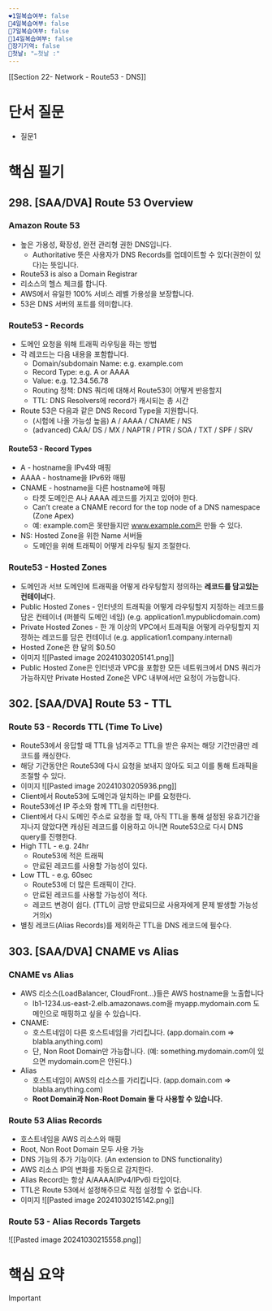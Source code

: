 ```yaml
---
❤1일복습여부: false
🧡4일복습여부: false
💛7일복습여부: false
💚14일복습여부: false
🧠장기기억: false
🛑첫날: "✏첫날 :"
---
```

[[Section 22- Network - Route53 - DNS]]
# 단서 질문
- 질문1

# 핵심 필기
## 298. [SAA/DVA] Route 53 Overview
### Amazon Route 53
- 높은 가용성, 확장성, 완전 관리형 권한 DNS입니다.
	- Authoritative 뜻은 사용자가 DNS Records를 업데이트할 수 있다(권한이 있다)는 뜻입니다.
- Route53 is also a Domain Registrar
- 리소스의 헬스 체크를 합니다.
- AWS에서 유일한 100% 서비스 레벨 가용성을 보장합니다.
- 53은 DNS 서버의 포트를 의미합니다.
### Route53 - Records
- 도메인 요청을 위해 트래픽 라우팅을 하는 방법
- 각 레코드는 다음 내용을 포함합니다.
	- Domain/subdomain Name: e.g. example.com
	- Record Type: e.g. A or AAAA
	- Value: e.g. 12.34.56.78
	- Routing 정책: DNS 쿼리에 대해서 Route53이 어떻게 반응할지
	- TTL: DNS Resolvers에 record가 캐시되는 총 시간
- Route 53은 다음과 같은 DNS Record Type을 지원합니다.
	- (시험에 나올 가능성 높음) A / AAAA / CNAME / NS
	- (advanced) CAA/ DS / MX / NAPTR / PTR / SOA / TXT / SPF / SRV
#### Route53 - Record Types
- A - hostname을 IPv4와 매핑
- AAAA - hostname을 IPv6와 매핑
- CNAME - hostname을 다른 hostname에 매핑
	- 타켓 도메인은 A나 AAAA 레코드를 가지고 있어야 한다.
	- Can’t create a CNAME record for the top node of a DNS namespace (Zone Apex)
	- 예: example.com은 못만들지만 www.example.com은 만들 수 있다.
- NS: Hosted Zone을 위한 Name 서버들
	- 도메인을 위해 트래픽이 어떻게 라우팅 될지 조절한다.
### Route53 - Hosted Zones
- 도메인과 서브 도메인에 트래픽을 어떻게 라우팅할지 정의하는 **레코드를 담고있는 컨테이너**다.
- Public Hosted Zones - 인터넷의 트래픽을 어떻게 라우팅할지 지정하는 레코드를 담은 컨테이너 (퍼블릭 도메인 네임) (e.g. application1.mypublicdomain.com)
- Private Hosted Zones - 한 개 이상의 VPC에서 트래픽을 어떻게 라우팅할지 지정하는 레코드를 담은 컨테이너 (e.g. application1.company.internal)
- Hosted Zone은 한 달의 $0.50
- 이미지 ![[Pasted image 20241030205141.png]]
- Public Hosted Zone은 인터넷과 VPC을 포함한 모든 네트워크에서 DNS 쿼리가 가능하지만 Private Hosted Zone은 VPC 내부에서만 요청이 가능합니다.
## 302. [SAA/DVA] Route 53 - TTL
### Route 53 - Records TTL (Time To Live)
- Route53에서 응답할 때 TTL을 넘겨주고 TTL을 받은 유저는 해당 기간만큼만 레코드를 캐싱한다.
- 해당 기간동안은 Route53에 다시 요청을 보내지 않아도 되고 이를 통해 트래픽을 조절할 수 있다.
- 이미지 ![[Pasted image 20241030205936.png]]
- Client에서 Route53에 도메인과 일치하는 IP를 요청한다.
- Route53에선 IP 주소와 함께 TTL을 리턴한다.
- Client에서 다시 도메인 주소로 요청을 할 때, 아직 TTL을 통해 설정된 유효기간을 지나지 않았다면 캐싱된 레코드를 이용하고 아니면 Route53으로 다시 DNS query를 진행한다.
- High TTL - e.g. 24hr
	- Route53에 적은 트래픽
	- 만료된 레코드를 사용할 가능성이 있다.
- Low TTL - e.g. 60sec
	- Route53에 더 많은 트래픽이 간다.
	- 만료된 레코드를 사용할 가능성이 적다.
	- 레코드 변경이 쉽다. (TTL이 금방 만료되므로 사용자에게 문제 발생할 가능성 거의x)
- 별칭 레코드(Alias Records)를 제외하곤 TTL을 DNS 레코드에 필수다.

## 303. [SAA/DVA] CNAME vs Alias
### CNAME vs Alias
- AWS 리소스(LoadBalancer, CloudFront...)들은 AWS hostname을 노출합니다
	- lb1-1234.us-east-2.elb.amazonaws.com을 myapp.mydomain.com 도메인으로 매핑하고 싶을 수 있습니다.
- CNAME:
	- 호스트네임이 다른 호스트네임을 가리킵니다. (app.domain.com => blabla.anything.com)
	- 단, Non Root Domain만 가능합니다. (예: something.mydomain.com이 있으면 mydomain.com은 안된다.)
- Alias
	- 호스트네임이 AWS의 리소스를 가리킵니다. (app.domain.com => blabla.anything.com)
	- **Root Domain과 Non-Root Domain 둘 다 사용할 수 있습니다.**
### Route 53 Alias Records
- 호스트네임을 AWS 리소스와 매핑
- Root, Non Root Domain 모두 사용 가능
- DNS 기능의 추가 기능이다. (An extension to DNS functionality)
- AWS 리소스 IP의 변화를 자동으로 감지한다.
- Alias Record는 항상 A/AAAA(IPv4/IPv6) 타입이다.
- TTL은 Route 53에서 설정해주므로 직접 설정할 수 없습니다.
- 이미지 ![[Pasted image 20241030215142.png]]
### Route 53 - Alias Records Targets
![[Pasted image 20241030215558.png]]

# 핵심 요약

> [!important]  
> 